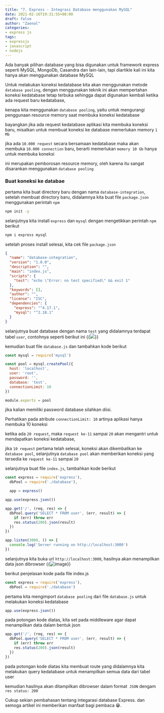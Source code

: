 ```yaml
---
title: "7. Express - Integrasi Database menggunakan MySQL"
date: 2021-02-16T19:31:55+08:00
draft: false
author: "Zaenal"
categories: 
- express js
tags:
- expressjs
- javascript
- nodejs
---
```


Ada banyak pilihan database yang bisa digunakan untuk framework express seperti MySQL, MongoDb, Casandra dan lain-lain, tapi diartikle kali ini kita hanya akan menggunakan database MySQL

Untuk melakukan koneksi kedatabase kita akan menggunakan metode `database pooling`, dengan menggunakan teknik ini akan mempertahan koneksi kedatabase tetap terbuka sehingga dapat digunakan kembali ketika ada request baru kedatabase, 

kenapa kita menggunakan `database pooling`, yaitu untuk mengurangi penggunaan resource memory saat membuka koneksi kedatabase 

bayangkan jika ada request kedatabase aplikasi kita membuka koneksi baru, misalkan untuk membuat koneksi ke database memerlukan memory `1 Mb` 

jika ada `10.000 request` secara bersamaan kedatabase maka akan membuka `10.000 connection` baru, berarti memerlukan `memory 10 Gb` hanya untuk membuka koneksi

ini merupakan pemborosan resource memory, oleh karena itu sangat disarankan menggunakan `database pooling`

### Buat koneksi ke databae
pertama kita buat directory baru dengan nama `database-integration`, setelah membuat directory baru, didalamnya kita buat file `package.json` menggunakan perintah `npm`
```bash
npm init -y
```
selanjutnya kita install `express` dan `mysql` dengan mengetikkan perintah `npm` berikut
```bash
npm i express mysql
```
setelah proses install selesai, kita cek file `package.json`
```json
{
  "name": "database-integration",
  "version": "1.0.0",
  "description": "",
  "main": "index.js",
  "scripts": {
    "test": "echo \"Error: no test specified\" && exit 1"
  },
  "keywords": [],
  "author": "",
  "license": "ISC",
  "dependencies": {
    "express": "^4.17.1",
    "mysql": "^2.18.1"
  }
}
```

selanjutnya buat database dengan nama `test` yang didalamnya terdapat tabel `user`, contohnya seperti berikut ini
{{<image src="/expressjs/database-dbtest.PNG" >}}

kemudian buat file `database.js` dan tambahkan kode berikut
```javascript
const mysql = require('mysql')

const pool = mysql.createPool({
  host: 'localhost',
  user: 'root',
  password: '',
  database: 'test',
  connectionLimit: 10
})

module.exports = pool
```
jika kalian memiliki password database silahkan diisi.

Perhatikan pada atribute `connectionLimit: 10` artinya aplikasi hanya membuka 10 koneksi 

ketika ada `20 request`, maka `request ke-11` sampai `20` akan mengantri untuk mendapatkan koneksi kedatabase, 

jika `10 request` pertama telah selesai, koneksi akan dikembalikan ke `database pool`, selanjutnya `database pool` akan memberikan koneksi yang tersedia ke `request ke-11` sampai `20`

selanjutnya buat file `index.js`, tambahkan kode berikut
```javascript
const express = require('express'),
  dbPool = require('./database'),

  app = express()

app.use(express.json())

app.get('/', (req, res) => {
  dbPool.query('SELECT * FROM user', (err, result) => {
    if (err) throw err
    res.status(200).json(result)
  })
})

app.listen(3000, () => {
  console.log('Server running on http://localhost:3000')
})
```
selanjutnya kita buka url `http://localhost:3000`, hasilnya akan menampilkan data json dibrowser
{{<image src="/expressjs/database-json.PNG" alt="image">}}

berikut penjelasan kode pada file index.js
```javascript
const express = require('express'),
  dbPool = require('./database')
```
pertama kita mengimport `database pooling` dari file `database.js` untuk melakukan koneksi kedatabase

```javascript
app.use(express.json())
```
pada potongan kode diatas, kita set pada middleware agar dapat menampilkan data dalam bentuk json

```javascript
app.get('/', (req, res) => {
  dbPool.query('SELECT * FROM user', (err, result) => {
    if (err) throw err
    res.status(200).json(result)
  })
})
```
pada potongan kode diatas kita membuat route yang didalamnya kita melakukan query kedatabase untuk menampilkan semua data dari tabel user

kemudian hasilnya akan ditampilkan dibrowser dalam format` JSON` dengam `res status: 200`

Cukup sekian pembahasan tentang integarasi database Express. dan semoga artikel ini memberikan manfaat bagi pembaca 😁.